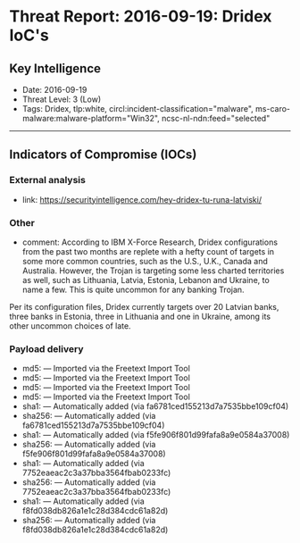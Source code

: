 # Threat Report: 2016-09-19: Dridex IoC's


## Key Intelligence
* Date: 2016-09-19
* Threat Level: 3 (Low)
* Tags: Dridex, tlp:white, circl:incident-classification="malware", ms-caro-malware:malware-platform="Win32", ncsc-nl-ndn:feed="selected"

---

## Indicators of Compromise (IOCs)
### External analysis
* link: https://securityintelligence.com/hey-dridex-tu-runa-latviski/

### Other
* comment: According to IBM X-Force Research, Dridex configurations from the past two months are replete with a hefty count of targets in some more common countries, such as the U.S., U.K., Canada and Australia. However, the Trojan is targeting some less charted territories as well, such as Lithuania, Latvia, Estonia, Lebanon and Ukraine, to name a few. This is quite uncommon for any banking Trojan.

Per its configuration files, Dridex currently targets over 20 Latvian banks, three banks in Estonia, three in Lithuania and one in Ukraine, among its other uncommon choices of late.

### Payload delivery
* md5: <md5> — Imported via the Freetext Import Tool
* md5: <md5> — Imported via the Freetext Import Tool
* md5: <md5> — Imported via the Freetext Import Tool
* md5: <md5> — Imported via the Freetext Import Tool
* sha1: <sha1> — Automatically added (via fa6781ced155213d7a7535bbe109cf04)
* sha256: <sha256> — Automatically added (via fa6781ced155213d7a7535bbe109cf04)
* sha1: <sha1> — Automatically added (via f5fe906f801d99fafa8a9e0584a37008)
* sha256: <sha256> — Automatically added (via f5fe906f801d99fafa8a9e0584a37008)
* sha1: <sha1> — Automatically added (via 7752eaeac2c3a37bba3564fbab0233fc)
* sha256: <sha256> — Automatically added (via 7752eaeac2c3a37bba3564fbab0233fc)
* sha1: <sha1> — Automatically added (via f8fd038db826a1e1c28d384cdc61a82d)
* sha256: <sha256> — Automatically added (via f8fd038db826a1e1c28d384cdc61a82d)

